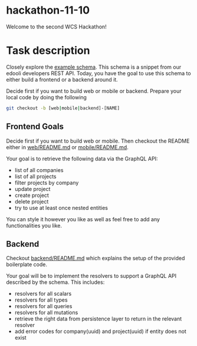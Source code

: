# hackathon-11-10

Welcome to the second WCS Hackathon!

# Task description

Closely explore the [example schema](./schema.graphql). This schema is a snippet from our edooli developers REST API. Today, you have the goal to use this schema to either build a frontend or a backend around it.

Decide first if you want to build web or mobile or backend.
Prepare your local code by doing the following

```bash
git checkout -b [web|mobile|backend]-[NAME]
```

## Frontend Goals

Decide first if you want to build web or mobile. Then checkout the README either in [web/README.md](.web/README.md) or [mobile/README.md](.mobile/README.md).

Your goal is to retrieve the following data via the GraphQL API:

- list of all companies
- list of all projects
- filter projects by company
- update project
- create project
- delete project
- try to use at least once nested entities

You can style it however you like as well as feel free to add any functionalities you like.

## Backend

Checkout [backend/README.md](./backend/README.md) which explains the setup of the provided boilerplate code.

Your goal will be to implement the resolvers to support a GraphQL API described by the schema.
This includes:

- resolvers for all scalars
- resolvers for all types
- resolvers for all queries
- resolvers for all mutations
- retrieve the right data from persistence layer to return in the relevant resolver
- add error codes for company(uuid) and project(uuid) if entity does not exist
